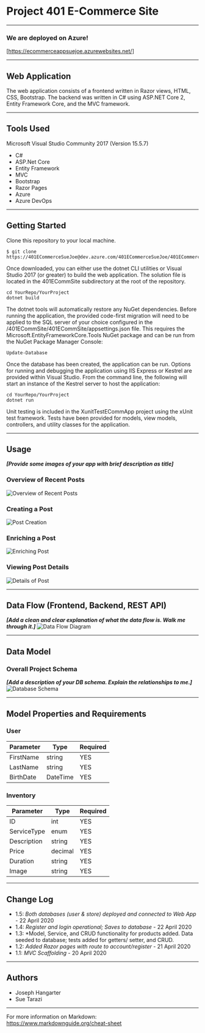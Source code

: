 # Project 401 E-Commerce Site

---
### We are deployed on Azure!

[https://ecommerceappsuejoe.azurewebsites.net/]

---
## Web Application

The web application consists of a frontend written in Razor views, HTML, CSS,
Bootstrap. The backend was written in C# using ASP.NET Core 2, Entity Framework Core, and the MVC framework.

---

## Tools Used
Microsoft Visual Studio Community 2017 (Version 15.5.7)

- C#
- ASP.Net Core
- Entity Framework
- MVC
- Bootstrap
- Razor Pages
- Azure
- Azure DevOps

---

## Getting Started

Clone this repository to your local machine.

```
$ git clone https://401ECommerceSueJoe@dev.azure.com/401ECommerceSueJoe/401ECommerceSite/_git/401ECommerceSite
```
Once downloaded, you can either use the dotnet CLI utilities or Visual Studio 2017 (or greater) to build the web application. The solution file is located in the 401ECommSite subdirectory at the root of the repository.
```
cd YourRepo/YourProject
dotnet build
```
The dotnet tools will automatically restore any NuGet dependencies. Before running the application, the provided code-first migration will need to be applied to the SQL server of your choice configured in the /401ECommSite/401ECommSite/appsettings.json file. This requires the Microsoft.EntityFrameworkCore.Tools NuGet package and can be run from the NuGet Package Manager Console:
```
Update-Database
```
Once the database has been created, the application can be run. Options for running and debugging the application using IIS Express or Kestrel are provided within Visual Studio. From the command line, the following will start an instance of the Kestrel server to host the application:
```
cd YourRepo/YourProject
dotnet run
```
Unit testing is included in the XunitTestECommApp project using the xUnit test framework. Tests have been provided for models, view models, controllers, and utility classes for the application.

---

## Usage
***[Provide some images of your app with brief description as title]***

### Overview of Recent Posts
![Overview of Recent Posts]()

### Creating a Post
![Post Creation]()

### Enriching a Post
![Enriching Post]()

### Viewing Post Details
![Details of Post]()

---
## Data Flow (Frontend, Backend, REST API)
***[Add a clean and clear explanation of what the data flow is. Walk me through it.]***
![Data Flow Diagram]()

---
## Data Model

### Overall Project Schema
***[Add a description of your DB schema. Explain the relationships to me.]***
![Database Schema]()

---
## Model Properties and Requirements

### User

| Parameter | Type | Required |
| --- | --- | --- |
| FirstName  | string | YES |
| LastName | string | YES |
| BirthDate | DateTime | YES |



### Inventory

| Parameter | Type | Required |
| --- | --- | --- |
| ID  | int | YES |
| ServiceType | enum | YES |
| Description | string | YES |
| Price | decimal | YES |
| Duration | string | YES |
| Image | string | YES |

---

## Change Log
* 1.5: *Both databases (user & store) deployed and connected to Web App* - 22 April 2020
* 1.4: *Register and login operational; Saves to database* - 22 April 2020 
* 1.3: *Model, Service, and CRUD functionality for products added. Data seeded to database; tests added for getters/ setter, and CRUD.
* 1.2: *Added Razor pages with route to account/register* - 21 April 2020
* 1.1: *MVC Scaffolding* - 20 April 2020  

---

## Authors
* Joseph Hangarter
* Sue Tarazi

---

For more information on Markdown: https://www.markdownguide.org/cheat-sheet
